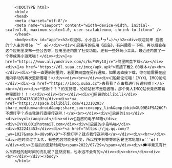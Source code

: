 
        <!DOCTYPE html>
        <html>
        <head>
        <meta charset="utf-8"/>
        <meta name="viewport" content="width=device-width, initial-scale=1.0, maximum-scale=1.0, user-scalable=no, shrink-to-fit=no" />
        </head>
        <body><div id="app"><h2>欢迎你，小小启(๑╹ヮ╹๑)ﾉ</h2><div>欢迎前来 启酱 的个人主页喵(◍ ´꒳` ◍)</div><div>🔴启酱写的应用《孤岛》，有兴趣看一下嘛，再以后会在这个应用里发布一些公告等，应用里还内置了社交功能，还有一些好玩小工具，最近还内置了一个养成类小游戏喵！</div><div>🌈<a href="https://www.aliyundrive.com/s/kuP4Vy1Ujre">阿里网盘下载</a></div><div>🌈<a href="https://dl.suaa.cc/imcq/apk.apk">直接下载2.00版本</a><br></div><div>*会一直更新阿里的，若更换网盘在另行通知，如果选直接下载，你可能需要在应用内手动的再次更新喔喵！</div><div><br></div><div>🔴船新论坛喵！IVYXL IMCQ论坛</div><div><a href="https://imcq.suaa.cc">去看看？点击我进行传送叭喵！</a><br></div><div>*感谢？？？的支持喵，论坛站长不是启酱喔，那个男人IMCQ站长竟然带着神秘面纱！！！</div><div><br></div><div>🔴启酱的bilibili</div><div>UID413310293</div><div>*<a href="https://space.bilibili.com/413310293?share_medium=android&amp;share_source=copy_link&amp;bbid=XU99E4F9A26CF49F497E0EA78ABEBAC11423B&amp;ts=1659088986541">不想打字？点击我进行直接传送叭！</a><br></div><div>🔴启酱的ins</div><div>ivyxlxiaoqicat</div><div>🔴启酱的电子邮箱</div><div>IVYXL001@hotmail.com</div><div>🔴启酱的小岛屿喵</div><div>922243453</div><div>*<a href="https://jq.qq.com/?_wv=1027&amp;k=U8voKVxD">不想打字？就点我传送叭喵</a></div><div><br></div><div>ℹ️但时间过了太久，有些内容可能会更变，所以搜不到等等原因是正常哒喵(◍′˘‵◍)！</div><div>🕒最后的更新时间为<span>2022/07/29</span></div><div>🗯️毕竟又有什么东西经的起时间的洗礼呢？显然没有，也永远不会有的</div><div><br></div><div><br></div></div></body>
        </html>
        
